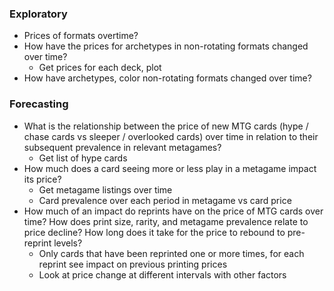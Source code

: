 ### Exploratory
* Prices of formats overtime?
* How have the prices for archetypes in non-rotating formats changed over time?
    * Get prices for each deck, plot
* How have archetypes, color non-rotating formats changed over time?

### Forecasting
* What is the relationship between the price of new MTG cards (hype / chase cards vs sleeper / overlooked cards) over
time in relation to their subsequent prevalence in relevant metagames?
    * Get list of hype cards
* How much does a card seeing more or less play in a metagame impact its price?
    * Get metagame listings over time
    * Card prevalence over each period in metagame vs card price
* How much of an impact do reprints have on the price of MTG cards over time? How does print size, rarity, and metagame
prevalence relate to price decline?  How long does it take for the price to rebound to pre-reprint levels?
    * Only cards that have been reprinted one or more times, for each reprint see impact on previous printing prices
    * Look at price change at different intervals with other factors
